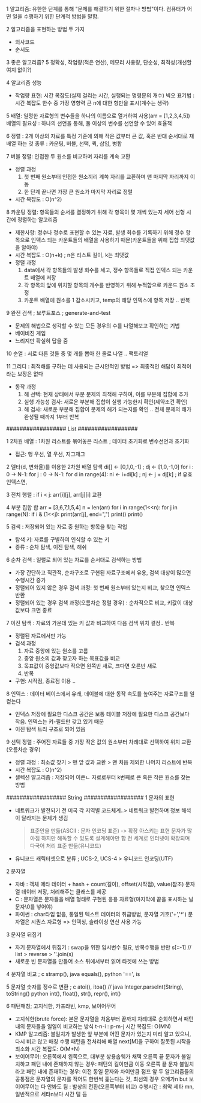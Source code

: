 1 알고리즘: 유한한 단계를 통해 "문제를 해결하기 위한 절차나 방법"이다. 컴퓨터가 어떤 일을 수행하기 위한 단계적 방법을 말함.

2 알고리즘을 표현하는 방법 두 가지
- 의사코드
- 순서도

3 좋은 알고리즘? 5
정확성, 작업량(적은 연산), 메모리 사용량, 단순성, 최적성(개선할 여지 없이?)

4 알고리즘 성능
- 작업량 표현: 시간 복잡도(실제 걸리는 시간, 실행되는 명령문의 개수)
    빅오 표기법 : 시간 복잡도 한수 중 가장 영향력 큰 n에 대한 항만을 표시(계수는 생략)

5 배열: 일정한 자료형의 변수들을 하나의 이름으로 열거하여 사용(arr = [1,2,3,4,5])
배열의 필요성 : 하나의 선언을 통해, 둘 이상의 변수를 선언할 수 있어 효율적

6 정렬 : 2개 이상의 자료를 특정 기준에 의해 작은 값부터 큰 값, 혹은 반대 순서대로 재배열 하는 것
종류 : 카운팅, 버블, 선택, 퀵, 삽입, 병합

7 버블 정렬: 인접한 두 원소를 비교하며 자리를 계속 교환
- 정렬 과정
    1) 첫 번째 원소부터 인접한 원소끼리 계쏙 자리를 교환하며 맨 마지막 자리까지 이동
    2) 한 단계 끝나면 가장 큰 원소가 마지막 자리로 정렬
- 시간 복잡도 : O(n^2)

8 카운팅 정렬: 항목들의 순서를 결정하기 위해 각 항목이 몇 개씩 있는지 세어 선형 시간에 정렬하는 알고리즘
- 제한사항: 정수나 정수로 표현할 수 있는 자료, 발생 회수를 기록하기 위해 정수 항목으로 인덱스 되는 카운트들의 배열을 사용하기 때문(카운트들을 위해 집합 최댓값을 알아야)
- 시간 복잡도 : O(n+k)  ; n은 리스트 길이, k는 최댓값
- 정렬 과정
    1) data에서 각 항목들의 발생 회수를 세고, 정수 항목들로 직접 인덱스 되는 카운트 배열에 저장
    2) 각 항목의 앞에 위치할 항목의 개수를 반영하기 위해 누적합으로 카운드 원소 조정
    3) 카운트 배열에 원소를 1 감소시키고, temp의 해당 인덱스에 항목 저장 .. 반복

9 완전 검색 ; 브루트포스 ; generate-and-test
- 문제의 해법으로 생각할 수 있는 모든 경우의 수를 나열해보고 확인하는 기법
- 베이비진 게임
- 느리지만 확실히 답을 줌

10 순열 : 서로 다른 것들 중 몇 개를 뽑아 한 줄로 나열 .. 팩토리얼

11 그리디 : 최적해를 구하는 데 사용되는 근시안적인 방법 => 최종적인 해답이 최적이라는 보장은 없다
 - 동작 과정
    1) 해 선택: 현재 상태에서 부분 문제의 최적해 구하여, 이를 부분해 집합에 추가
    2) 실행 가능성 검사: 새로운 부분해 집합이 실행 가능한지 확인(제약조건 확인)
    3) 해 검사: 새로운 부분해 집합이 문제의 해가 되는지를 확인
    .. 전체 문제의 해가 완성될 때까지 1부터 반복


################## List ##################

1 2차원 배열 : 1차원 리스트를 묶어놓은 리스트 ; 데이터 초기화로 변수선언과 초기화
- 접근: 행 우선, 열 우선, 지그재그

2 델타(d, 변화율)를 이용한 2차원 배열 탐색
di[] <- [0,1,0,-1] ; dj <- [1,0,-1,0]
for i : 0 -> N-1: for j : 0 -> N-1:
for d in range(4): ni <- i+di[k] ; nj <- j + dj[k] ; if 유효 인덱스면,

3 전치 행렬 : if i < j: arr[i][j], arr[j][i] 교환

4 부분 집합 합
arr = [3,6,7,1,5,4]
n = len(arr)
for i in range(1<<n):
    for j in range(N):
        if i & (1<<j):
            print(arr[j], end=",")
    print()
print()

5 검색 : 저장되어 있는 자료 중 원하는 항목을 찾는 작업
- 탐색 키: 자료를 구별하여 인식할 수 있는 키
- 종류 : 순차 탐색, 이진 탐색, 해쉬

6 순차 검색 : 일렬로 되어 있는 자료를 순서대로 검색하는 방법
- 가장 간단하고 직관적, 순차구조로 구현된 자료구조에서 유용, 검색 대상이 많으면 수행시간 증가
- 정렬되어 있지 않은 경우
    검색 과정: 첫 번째 원소부터 있는지 비교, 찾으면 인덱스 반환
- 정렬되어 있는 경우
    검색 과정(오름차순 정렬 경우) : 순차적으로 비교, 키값이 대상 값보다 크면 종료

7 이진 탐색 : 자료의 가운데 있는 키 값과 비교하여 다음 검색 위치 결정.. 반복
- 정렬된 자료에서만 가능
- 검색 과정
    1) 자료 중앙에 있는 원소를 고름
    2) 중앙 원소의 값과 찾고자 하는 목표값을 비교
    3) 목표값이 중앙값보다 작으면 왼쪽반 새로, 크다면 오른반 새로
    4) 반복
- 구현: 시작점, 종료점 이용 ..

8 인덱스 : 데이터 베이스에서 유래, 데이블에 대한 동작 속도를 높여주는 자료구조를 일컫는다
- 인덱스 저장에 필요한 디스크 공간은 보통 테이블 저장에 필요한 디스크 공간보다 작음. 인덱스는 키-필드만 갖고 있기 때문
- 이진 탐색 트리 구조로 되어 있음

9 선택 정렬 : 주어진 자료들 중 가장 작은 값의 원소부터 차례대로 선택하여 위치 교환(오름차순 경우)
- 정렬 과정 : 최소값 찾기 > 맨 앞 값과 교환 > 맨 처음 제외한 나머지 리스트에 반복
- 시간 복잡도 : O(n^2)
- 셀렉션 알고리즘 : 저장되어 이쓴ㄴ 자료로부터 k번째로 큰 혹은 작은 원소를 찾는 방법

################## String ##################
1 문자의 표현
- 네트워크가 발전되기 전 미국 각 지역별 코드체계..> 네트워크 발전하며 정보 해석이 달라지는 문제가 생김
    > 표준안을 만듦(ASCII : 문자 인코딩 표준) -> 확장 아스키는 표현 문자가 많아짐 하지만 해독할 수 있도록 설계해야만 함
    > 전 세계로 인터넷이 확장되며 다국어 처리 표준 만듦(유니코드)
- 유니코드 캐릭터셋으로 분류 ; UCS-2, UCS-4 > 유니코드 인코딩(UTF)

2 문자열
- 자바 : 객체 메타 데이터 + hash + count(길이), offset(시작점), value(참조)
    문자열 데이터 저장, 처리해주는 클래스를 제공
- C : 문자열은 문자들을 배열 형태로 구현된 응용 자료형(마지막에 끝을 표시하는 널문자\0를 넣어야)
- 파이썬 : char타입 없음, 통일된 텍스트 데이터의 취급방법, 문자열 기호('+','*')
    문자열은 시퀀스 자료형 => 인덱싱, 슬라이싱 연산 사용 가능

3 문자열 뒤집기
- 자기 문자열에서 뒤집기 : swap을 위한 임시변수 필요, 반복수행을 반만
s[::-1] // list > reverse > ''.join(s)
- 새로운 빈 문자열을 만들어 소스 뒤에서부터 읽어 타겟에 쓰는 방법

4 문자열 비교 ; c stramp(), java equals(), python '==', is

5 문자열 숫자를 정수로 변환 ; c atoi(), itoa() // java Integer.parseInt(String), toString()
    python int(), float(), str(), repr(), int()

6 패턴매칭; 고지식한, 카프라빈, kmp, 보이어무어
- 고지식한(brute force): 본문 문자열을 처음부터 끝까지 차례대로 순회하면서 패턴 내의 문자들을 일일이 비교하는 방식
    t-n-i : p-m-j
    시간 복잡도: O(MN)
- KMP 알고리즘: 불일치가 발생한 앞 부분에 어떤 문자가 있는지 미리 알고 있으니, 다시 비교 않고 매칭 수행
    패턴을 전처리해 배열 next[M]을 구하여 잘못된 시작을 최소화
    시간 복잡도: O(M+N)
- 보이어무어: 오른쪽에서 왼쪽으로, 대부분 상용솝웨가 채택
    오른쪽 끝 문자가 불일치하고 패턴 내에 존재하지 않는 경우: 패턴의 길이만큼 이동
    오른쪽 끝 문자 불일치라고 패턴 내에 존재하는 경우: 이전 동일 문자와 차이만큼 점프
    앞 두 알고리즘들의 공통점은 문자열의 문자를 적어도 한번씩 훑는다는 것, 최선의 경우 오메가n
    but 보이어무어는 다 안봐도 됨 : 발상의 전환(오른쪽부터 비교)
    수행시간 : 최악 세타 mn, 일반적으로 세타n보다 시간 덜 듬
    